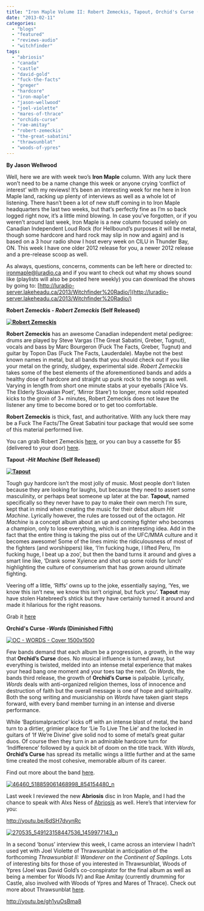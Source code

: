 ```yaml
---
title: "Iron Maple Volume II: Robert Zemeckis, Tapout, Orchid's Curse (and more Abriosis and some Thrawsunblat too!)"
date: "2013-02-11"
categories: 
  - "blogs"
  - "featured"
  - "reviews-audio"
  - "witchfinder"
tags: 
  - "abriosis"
  - "canada"
  - "castle"
  - "david-gold"
  - "fuck-the-facts"
  - "greger"
  - "hardcore"
  - "iron-maple"
  - "jason-wellwood"
  - "joel-violette"
  - "mares-of-thrace"
  - "orchids-curse"
  - "rae-amitay"
  - "robert-zemeckis"
  - "the-great-sabatini"
  - "thrawsunblat"
  - "woods-of-ypres"
---
```


**By Jason Wellwood**

Well, here we are with week two’s **Iron Maple** column. With any luck there won’t need to be a name change this week or anyone crying ‘conflict of interest’ with my reviews! It’s been an interesting week for me here in Iron Maple land, racking up plenty of interviews as well as a whole lot of listening. There hasn’t been a lot of new stuff coming in to Iron Maple headquarters the last two weeks, but that’s perfectly fine as I’m so back logged right now, it’s a little mind blowing. In case you’ve forgotten, or if you weren’t around last week, Iron Maple is a new column focused solely on Canadian Independent Loud Rock (for Hellbound’s purposes it will be metal, though some hardcore and hard rock may slip in now and again) and is based on a 3 hour radio show I host every week on CILU in Thunder Bay, ON. This week I have one older 2012 release for you, a newer 2012 release and a pre-release scoop as well.

As always, questions, concerns, comments can be left here or directed to: [ironmaple@luradio.ca](mailto:ironmaple@luradio.ca) and if you want to check out what my shows sound like (playlists will also be posted here weekly) you can download the shows by going to: [http://luradio-server.lakeheadu.ca/2013/Witchfinder%20Radio/](http://luradio-server.lakeheadu.ca/2013/Witchfinder%20Radio/)

**Robert Zemeckis - _Robert Zemeckis_ (Self Released)**

**[![Robert Zemeckis](http://www.hellbound.ca/wp-content/uploads/2013/02/Robert-Zemeckis-182x182.jpg)](http://www.hellbound.ca/2013/02/iron-maple-volume-ii-robert-zemeckis-tapout-orchids-curse-and-more-abriosis-and-some-thrawsunblat-too/robert-zemeckis/)**

**Robert Zemeckis** has an awesome Canadian independent metal pedigree: drums are played by Steve Vargas (The Great Sabatini, Greber, Tugnut), vocals and bass by Marc Bourgeron (Fuck The Facts, Greber, Tugnut) and guitar by Topon Das (Fuck The Facts, Lauderdale). Maybe not the best known names in metal, but all bands that you should check out if you like your metal on the grindy, sludgey, experimental side. _Robert Zemeckis_ takes some of the best elements of the aforementioned bands and adds a healthy dose of hardcore and straight up punk rock to the songs as well. Varying in length from short one minute stabs at your eyeballs (‘Alice Vs. The Elderly Slovakian Poet’, ‘Mirror Stare’) to longer, more solid repeated kicks to the groin of 3+ minutes, Robert Zemeckis does not leave the listener any time to become bored or to get too comfortable.

**Robert Zemeckis** is thick, fast, and authoritative. With any luck there may be a Fuck The Facts/The Great Sabatini tour package that would see some of this material performed live.

You can grab Robert Zemeckis [here](http://rapidgator.net/file/70793506/Robert_Zemeckis_ST.zip.html), or you can buy a cassette for $5 (delivered to your door) [here](http://greber.bigcartel.com/product/robert-zemeckis-s-t-cassette).

**Tapout -_Hit Machine_ (Self Released)**

**[![Tapout](http://www.hellbound.ca/wp-content/uploads/2013/02/Tapout-182x182.jpg)](http://www.hellbound.ca/2013/02/iron-maple-volume-ii-robert-zemeckis-tapout-orchids-curse-and-more-abriosis-and-some-thrawsunblat-too/tapout/)**

Tough guy hardcore isn’t the most jolly of music. Most people don’t listen because they are looking for laughs, but because they need to assert some masculinity, or perhaps beat someone up later at the bar. **Tapout**, named specifically so they never have to pay to make their own merch I’m sure, kept that in mind when creating the music for their debut album _Hit Machine_. Lyrically however, the rules are tossed out of the octagon. _Hit Machine_ is a concept album about an up and coming fighter who becomes a champion, only to lose everything, which is an interesting idea. Add in the fact that the entire thing is taking the piss out of the UFC/MMA culture and it becomes awesome! Some of the lines mimic the ridiculousness of most of the fighters (and worshippers) like, ‘I’m fucking huge, I lifted Peru, I’m fucking huge, I beat up a zoo’, but then the band turns it around and gives a smart line like, ‘Drank some Xyience and shot up some roids for lunch’ highlighting the culture of consumerism that has grown around ultimate fighting.

Veering off a little, ‘Riffs’ owns up to the joke, essentially saying, ‘Yes, we know this isn’t new, we know this isn’t original, but fuck you’. **Tapout** may have stolen Hatebreed’s shtick but they have certainly turned it around and made it hilarious for the right reasons.

Grab it [here](http://tapoutband.bandcamp.com/album/hit-machine)

**Orchid's Curse -_Words_ (Diminished Fifth)**

[![OC - WORDS - Cover 1500x1500](http://www.hellbound.ca/wp-content/uploads/2013/02/OC-WORDS-Cover-1500x1500-182x182.jpg)](http://www.hellbound.ca/2013/02/iron-maple-volume-ii-robert-zemeckis-tapout-orchids-curse-and-more-abriosis-and-some-thrawsunblat-too/oc-words-cover-1500x1500/)

Few bands demand that each album be a progression, a growth, in the way that **Orchid’s Curse** does. No musical influence is turned away, but everything is twisted, melded into an intense metal experience that makes your head bang one moment and your toes tap the next. On _Words_, the bands third release, the growth of **Orchid’s Curse** is palpable. Lyrically, _Words_ deals with anti-organized religion themes, loss of innocence and destruction of faith but the overall message is one of hope and spirituality. Both the song writing and musicianship on _Words_ have taken giant steps forward, with every band member turning in an intense and diverse performance.

While ‘Baptismalpractice’ kicks off with an intense blast of metal, the band turn to a dirtier, grimier place for ‘Lie To Live The Lie’ and the locked in guitars of ‘If We’re Divine’ give solid nod to some of metal’s great guitar duos. Of course then they turn in an admirable hardcore turn for ‘Indifference’ followed by a quick bit of doom on the title track. With _Words_, **Orchid’s Curse** has spread its metallic wings a little further and at the same time created the most cohesive, memorable album of its career.

Find out more about the band [here](http://orchidscurse.wordpress.com/).

[![46460_518859061468998_854154480_n](http://www.hellbound.ca/wp-content/uploads/2013/01/46460_518859061468998_854154480_n-182x182.jpg)](http://www.hellbound.ca/2013/02/iron-maple-vol-1-abriosis-anciients-chariots-of-the-gods-and-adrenechrome/46460_518859061468998_854154480_n/)

Last week I reviewed the new **Abriosis** disc in Iron Maple, and I had the chance to speak with Alxs Ness of [Abriosis](http://www.abriosis.com) as well. Here’s that interview for you:

http://youtu.be/6dSH7dvynRc

[![270535_549123158447536_1459977143_n](http://www.hellbound.ca/wp-content/uploads/2013/02/270535_549123158447536_1459977143_n-182x182.jpg)](http://www.hellbound.ca/2013/02/iron-maple-volume-ii-robert-zemeckis-tapout-orchids-curse-and-more-abriosis-and-some-thrawsunblat-too/270535_549123158447536_1459977143_n/)

In a second ‘bonus’ interview this week, I came across an interview I hadn’t used yet with Joel Violette of Thrawsunblat in anticipation of the forthcoming _Thrawsunblat II: Wanderer on the Continent of Saplings_. Lots of interesting bits for those of you interested in Thrawsunblat, Woods of Ypres (Joel was David Gold’s co-conspirator for the final album as well as being a member for Woods IV) and Rae Amitay (currently drumming for Castle, also involved with Woods of Ypres and Mares of Thrace). Check out more about Thrawsunblat [here](http://www.thrawsunblat.com).

http://youtu.be/gh1yuOsBma8
